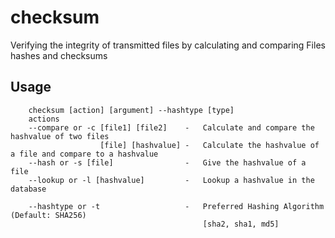 # checksum
Verifying the integrity of transmitted files by calculating and comparing Files hashes and checksums

## Usage

        checksum [action] [argument] --hashtype [type]
        actions
        --compare or -c [file1] [file2]    -   Calculate and compare the hashvalue of two files
                        [file] [hashvalue] -   Calculate the hashvalue of a file and compare to a hashvalue 
        --hash or -s [file]                -   Give the hashvalue of a file
        --lookup or -l [hashvalue]         -   Lookup a hashvalue in the database
        
        --hashtype or -t                   -   Preferred Hashing Algorithm (Default: SHA256)
                                               [sha2, sha1, md5] 
